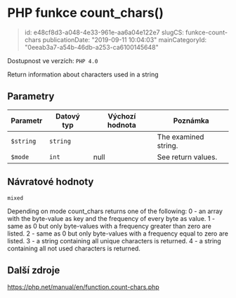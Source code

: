 PHP funkce count_chars()
========================

> id: e48cf8d3-a048-4e33-961e-aa6a04e122e7
> slugCS: funkce-count-chars
> publicationDate: "2019-09-11 10:04:03"
> mainCategoryId: "0eeab3a7-a54b-46db-a253-ca6100145648"

Dostupnost ve verzích: `PHP 4.0`

Return information about characters used in a string


Parametry
--------------

| Parametr | Datový typ | Výchozí hodnota | Poznámka |
|-----|-----|-----|-----|
| `$string` | `string` |  | The examined string. |
| `$mode` | `int` | null | See return values. |


Návratové hodnoty
----------------

`mixed`

Depending on mode
count_chars returns one of the following:
0 - an array with the byte-value as key and the frequency of
every byte as value.
1 - same as 0 but only byte-values with a frequency greater
than zero are listed.
2 - same as 0 but only byte-values with a frequency equal to
zero are listed.
3 - a string containing all unique characters is returned.
4 - a string containing all not used characters is returned.

Další zdroje
------------

https://php.net/manual/en/function.count-chars.php
